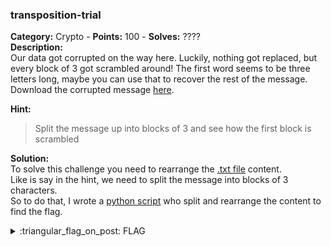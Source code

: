 ### transposition-trial
**Category:** Crypto - **Points:** 100 - **Solves:** ????  
**Description:**  
Our data got corrupted on the way here. Luckily, nothing got replaced, but every block of 3 got scrambled around! The first word seems to be three letters long, maybe you can use that to recover the rest of the message.  
Download the corrupted message [here](./March%202022/Crypto/transposition-trial/message.txt/).

**Hint:**
> Split the message up into blocks of 3 and see how the first block is scrambled  

**Solution:**  
To solve this challenge you need to rearrange the [.txt file](./March%202022/Crypto/transposition-trial/message.txt/) content.  
Like is say in the hint, we need to split the message into blocks of 3 characters.  
So to do that, I wrote a [python script](./March%202022/Crypto/transposition-trial/script.py/) who split and rearrange the content to find the flag.  

<details>
  <summary>:triangular_flag_on_post: FLAG</summary>

  ```
  picoCTF{7R4N5P051N6_15_3XP3N51V3_56E6924A}
  ```
</details>
